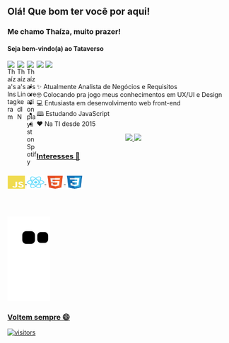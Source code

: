 ## Olá! Que bom ter você por aqui! 
### Me chamo Thaíza, muito prazer!

#### Seja bem-vindo(a) ao Tataverso 
<img src="https://media.giphy.com/media/0TtX2qqpxp3pIafzio/giphy.gif" width="150px">

<a href="https://www.instagram.com/thaizakopp/">
  <img align="left" alt="Thaíza's Instagram" width="22px" src="https://raw.githubusercontent.com/hussainweb/hussainweb/main/icons/instagram.png" />
</a>
<a href="https://www.linkedin.com/in/thaiza-kopp/">
  <img align="left" alt="Thaíza's LinkedIN" width="22px" src="https://raw.githubusercontent.com/peterthehan/peterthehan/master/assets/linkedin.svg" />
</a>
<a href="mailto:thaiza.kopp@gmail.com">
  <img src="https://img.shields.io/badge/gmail-D14836?&style=for-the-badge&logo=gmail&logoColor=white&link=mailto:guikopp19@gmail.com">
</a>
<a href="https://open.spotify.com/playlist/7q4rNZ2I2Pucg5QpXGlvBG">
  <img align="left" alt="Thaíza's creation playlist on Spotify " width="22px" src="https://raw.githubusercontent.com/peterthehan/peterthehan/master/assets/spotify.svg" />
</a>
<br></br>

- ✨ Atualmente Analista de Negócios e Requisitos 
- 🤓 Colocando pra jogo meus conhecimentos em UX/UI e Design
- 💻 Entusiasta em desenvolvimento web front-end
- 🕮 Estudando JavaScript
- ❤️ Na TI desde 2015

<div align="center">
  <a href="https://github.com/thaizakopp">
  <img height="180em" src="https://github-readme-stats.vercel.app/api?username=thaizakopp&show_icons=true&theme=radical&include_all_commits=true&count_private=true"/>
  <img height="180em" src="https://github-readme-stats.vercel.app/api/top-langs/?username=thaizakopp&layout=compact&langs_count=7&theme=radical"/>
</div>

### Interesses 🌟
<div style="display: inline_block"><br>
  <img align="center" alt="Javascript" height="30" width="40" src="https://raw.githubusercontent.com/devicons/devicon/master/icons/javascript/javascript-plain.svg">
  <img align="center" alt="React" height="30" width="40" src="https://raw.githubusercontent.com/devicons/devicon/master/icons/react/react-original.svg">
  <img align="center" alt="HTML" height="30" width="40" src="https://raw.githubusercontent.com/devicons/devicon/master/icons/html5/html5-original.svg">
  <img align="center" alt="CSS" height="30" width="40" src="https://raw.githubusercontent.com/devicons/devicon/master/icons/css3/css3-original.svg">
</div>

<br></br>

<div> 
  
  ![Snake animation](https://github.com/thaizakopp/thaizakopp/blob/output/github-contribution-grid-snake.svg)
 
</div>

### Voltem sempre 😄
<div>
  
  ![visitors](https://visitor-badge.glitch.me/badge?page_id=thaizakopp&left_color=purple&right_color=blue)

</div>



